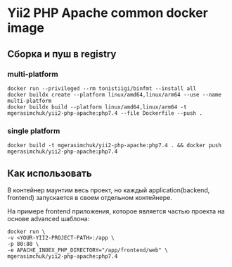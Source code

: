 # Yii2 PHP Apache common docker image

## Сборка и пуш в registry

### multi-platform

```
docker run --privileged --rm tonistiigi/binfmt --install all
docker buildx create --platform linux/amd64,linux/arm64 --use --name multi-platform
docker buildx build --platform linux/amd64,linux/arm64 -t mgerasimchuk/yii2-php-apache:php7.4 --file Dockerfile --push .
```

### single platform

```
docker build -t mgerasimchuk/yii2-php-apache:php7.4 . && docker push mgerasimchuk/yii2-php-apache:php7.4
```

## Как использовать
В контейнер маунтим весь проект, но каждый application(backend, frontend)
запускается в своем отдельном контейнере.

На примере frontend приложения, которое является частью проекта на основе advanced шаблона:
```
docker run \
-v <YOUR-YII2-PROJECT-PATH>:/app \
-p 80:80 \
-e APACHE_INDEX_PHP_DIRECTORY="/app/frontend/web" \
mgerasimchuk/yii2-php-apache:php7.4
```
